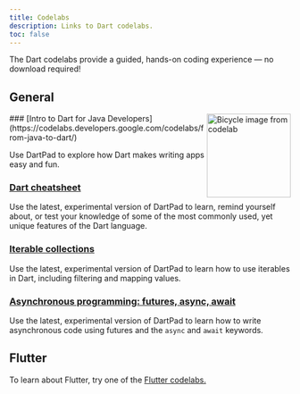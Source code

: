 ```yaml
---
title: Codelabs
description: Links to Dart codelabs.
toc: false
---
```


The Dart codelabs provide a guided, hands-on coding experience —
no download required!

## General

<img src="/codelabs/images/from-java-to-dart.png" width="150px" alt="Bicycle image from codelab" align="right">
### [Intro to Dart for Java Developers](https://codelabs.developers.google.com/codelabs/from-java-to-dart/)

Use DartPad to explore how
Dart makes writing apps easy and fun.

### [Dart cheatsheet](/codelabs/dart-cheatsheet)

Use the latest, experimental version of DartPad to learn,
remind yourself about, or test your knowledge of
some of the most commonly used, yet unique features of the Dart language.

### [Iterable collections](/codelabs/iterables)

Use the latest, experimental version of DartPad to learn how to use
iterables in Dart, including filtering and mapping values.

### [Asynchronous programming: futures, async, await](/codelabs/async-await)

Use the latest, experimental version of DartPad to learn how to write 
asynchronous code using futures and the `async` and `await` keywords.

## Flutter

To learn about Flutter, try one of the
[Flutter codelabs.]({{site.flutter}}/codelabs)
